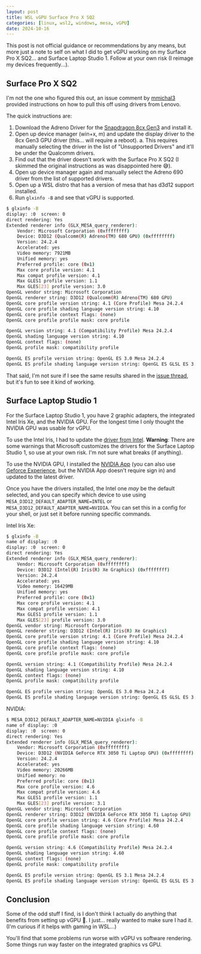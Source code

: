 ```yaml
---
layout: post
title: WSL vGPU Surface Pro X SQ2
categories: [linux, wsl2, windows, mesa, vGPU]
date: 2024-10-16
---
```


This post is not official guidance or recommendations by any means, but more just a note to self on what I did to get vGPU working on my Surface Pro X SQ2... and Surface Laptop Studio 1. Follow at your own risk (I reimage my devices frequently...).

## Surface Pro X SQ2

I'm not the one who figured this out, an issue comment by [mmichal3](https://github.com/microsoft/wslg/issues/474#issuecomment-1722559128) provided instructions on how to pull this off using drivers from Lenovo.

The quick instructions are:
1. Download the Adreno Driver for the [Snapdragon 8cx Gen3](https://www.qualcomm.com/products/mobile/snapdragon/laptops-and-tablets/snapdragon-mobile-compute-platforms/snapdragon-8cx-gen-3-compute-platform#Software) and install it.
2. Open up device manager (win+x, m) and update the display driver to the 8cx Gen3 GPU driver (this... will require a reboot).
  a. This requires manually selecting the driver in the list of "Unsupported Drivers" and it'll be under the Qualcomm drivers.
3. Find out that the driver doesn't work with the Surface Pro X SQ2 (I skimmed the original instructions as was disappointed here 😅).
4. Open up device manager again and manually select the Adreno 690 driver from the list of supported drivers.
5. Open up a WSL distro that has a version of mesa that has d3d12 support installed.
6. Run `glxinfo -B` and see that vGPU is supported.

```sh
$ glxinfo -B
display: :0  screen: 0
direct rendering: Yes
Extended renderer info (GLX_MESA_query_renderer):
    Vendor: Microsoft Corporation (0xffffffff)
    Device: D3D12 (Qualcomm(R) Adreno(TM) 680 GPU) (0xffffffff)
    Version: 24.2.4
    Accelerated: yes
    Video memory: 7921MB
    Unified memory: yes
    Preferred profile: core (0x1)
    Max core profile version: 4.1
    Max compat profile version: 4.1
    Max GLES1 profile version: 1.1
    Max GLES[23] profile version: 3.0
OpenGL vendor string: Microsoft Corporation
OpenGL renderer string: D3D12 (Qualcomm(R) Adreno(TM) 680 GPU)
OpenGL core profile version string: 4.1 (Core Profile) Mesa 24.2.4
OpenGL core profile shading language version string: 4.10
OpenGL core profile context flags: (none)
OpenGL core profile profile mask: core profile

OpenGL version string: 4.1 (Compatibility Profile) Mesa 24.2.4
OpenGL shading language version string: 4.10
OpenGL context flags: (none)
OpenGL profile mask: compatibility profile

OpenGL ES profile version string: OpenGL ES 3.0 Mesa 24.2.4
OpenGL ES profile shading language version string: OpenGL ES GLSL ES 3.00
```

That said, I'm not sure if I see the same results shared in the [issue thread](https://github.com/microsoft/wslg/issues/474#issuecomment-1722559128), but it's fun to see it kind of working.

## Surface Laptop Studio 1

For the Surface Laptop Studio 1, you have 2 graphic adapters, the integrated Intel Iris Xe, and the NVIDIA GPU. For the longest time I only thought the NVIDIA GPU was usable for vGPU.

To use the Intel Iris, I had to update the [driver from Intel](https://www.intel.com/content/www/us/en/download/785597/intel-arc-iris-xe-graphics-windows.html). **Warning**: There are some warnings that Microsoft customizes the drivers for the Surface Laptop Studio 1, so use at your own risk. I'm not sure what breaks (if anything).

To use the NVIDIA GPU, I installed the [NVIDIA App](https://www.nvidia.com/en-us/software/nvidia-app/) (you can also use [Geforce Experience](https://www.nvidia.com/en-us/geforce/geforce-experience/download/), but the NVIDIA App doesn't require sign in) and updated to the latest driver.

Once you have the drivers installed, the Intel one _may_ be the default selected, and you can specify which device to use using `MESA_D3D12_DEFAULT_ADAPTER_NAME=INTEL` or `MESA_D3D12_DEFAULT_ADAPTER_NAME=NVIDIA`. You can set this in a config for your shell, or just set it before running specific commands.

Intel Iris Xe:

```sh
$ glxinfo -B
name of display: :0
display: :0  screen: 0
direct rendering: Yes
Extended renderer info (GLX_MESA_query_renderer):
    Vendor: Microsoft Corporation (0xffffffff)
    Device: D3D12 (Intel(R) Iris(R) Xe Graphics) (0xffffffff)
    Version: 24.2.4
    Accelerated: yes
    Video memory: 16429MB
    Unified memory: yes
    Preferred profile: core (0x1)
    Max core profile version: 4.1
    Max compat profile version: 4.1
    Max GLES1 profile version: 1.1
    Max GLES[23] profile version: 3.0
OpenGL vendor string: Microsoft Corporation
OpenGL renderer string: D3D12 (Intel(R) Iris(R) Xe Graphics)
OpenGL core profile version string: 4.1 (Core Profile) Mesa 24.2.4
OpenGL core profile shading language version string: 4.10
OpenGL core profile context flags: (none)
OpenGL core profile profile mask: core profile

OpenGL version string: 4.1 (Compatibility Profile) Mesa 24.2.4
OpenGL shading language version string: 4.10
OpenGL context flags: (none)
OpenGL profile mask: compatibility profile

OpenGL ES profile version string: OpenGL ES 3.0 Mesa 24.2.4
OpenGL ES profile shading language version string: OpenGL ES GLSL ES 3.00
```

NVIDIA:

```sh
$ MESA_D3D12_DEFAULT_ADAPTER_NAME=NVIDIA glxinfo -B
name of display: :0
display: :0  screen: 0
direct rendering: Yes
Extended renderer info (GLX_MESA_query_renderer):
    Vendor: Microsoft Corporation (0xffffffff)
    Device: D3D12 (NVIDIA GeForce RTX 3050 Ti Laptop GPU) (0xffffffff)
    Version: 24.2.4
    Accelerated: yes
    Video memory: 20266MB
    Unified memory: no
    Preferred profile: core (0x1)
    Max core profile version: 4.6
    Max compat profile version: 4.6
    Max GLES1 profile version: 1.1
    Max GLES[23] profile version: 3.1
OpenGL vendor string: Microsoft Corporation
OpenGL renderer string: D3D12 (NVIDIA GeForce RTX 3050 Ti Laptop GPU)
OpenGL core profile version string: 4.6 (Core Profile) Mesa 24.2.4
OpenGL core profile shading language version string: 4.60
OpenGL core profile context flags: (none)
OpenGL core profile profile mask: core profile

OpenGL version string: 4.6 (Compatibility Profile) Mesa 24.2.4
OpenGL shading language version string: 4.60
OpenGL context flags: (none)
OpenGL profile mask: compatibility profile

OpenGL ES profile version string: OpenGL ES 3.1 Mesa 24.2.4
OpenGL ES profile shading language version string: OpenGL ES GLSL ES 3.10
```

## Conclusion

Some of the odd stuff I find, is I don't think I actually do anything that benefits from setting up vGPU 🤣. I just... really wanted to make sure I had it. (I'm curious if it helps with gaming in WSL...)

You'll find that some problems run worse with vGPU vs software rendering. Some things run way faster on the integrated graphics vs GPU.